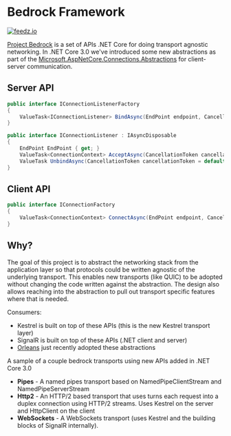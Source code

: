 # Bedrock Framework

[![feedz.io](https://img.shields.io/badge/endpoint.svg?url=https%3A%2F%2Ff.feedz.io%2Fdavidfowl%2Fbedrockframework%2Fshield%2FBedrock.Framework%2Flatest&label=Bedrock.Framework)](https://f.feedz.io/davidfowl/bedrockframework/packages/Bedrock.Framework/latest/download)

[Project Bedrock](https://github.com/aspnet/AspNetCore/issues/4772) is a set of APIs .NET Core for doing transport agnostic networking. In .NET Core 3.0 we've introduced some new abstractions
as part of the [Microsoft.AspNetCore.Connections.Abstractions](https://www.nuget.org/packages/Microsoft.AspNetCore.Connections.Abstractions) for client-server communication.

## Server API

```C#
public interface IConnectionListenerFactory
{
    ValueTask<IConnectionListener> BindAsync(EndPoint endpoint, CancellationToken cancellationToken = default);
}

public interface IConnectionListener : IAsyncDisposable
{
    EndPoint EndPoint { get; }
    ValueTask<ConnectionContext> AcceptAsync(CancellationToken cancellationToken = default);
    ValueTask UnbindAsync(CancellationToken cancellationToken = default);
}
```

## Client API

```C#
public interface IConnectionFactory
{
    ValueTask<ConnectionContext> ConnectAsync(EndPoint endpoint, CancellationToken cancellationToken = default);
}
```

## Why?

The goal of this project is to abstract the networking stack from the application layer so that protocols could be written agnostic of the underlying transport. This
enables new transports (like QUIC) to be adopted without changing the code written against the abstraction. The design also allows reaching into the abstraction
to pull out transport specific features where that is needed.

Consumers:
- Kestrel is built on top of these APIs (this is the new Kestrel transport layer)
- SignalR is built on top of these APIs (.NET client and server)
- [Orleans](https://github.com/dotnet/orleans/pull/5436/files) just recently adopted these abstractions

A sample of a couple bedrock transports using new APIs added in .NET Core 3.0

- **Pipes** - A named pipes transport based on NamedPipeClientStream and NamedPipeServerStream
- **Http2** - An HTTP/2 based transport that uses turns each request into a duplex connection using HTTP/2 streams. Uses Kestrel on the server and HttpClient on the client
- **WebSockets** - A WebSockets transport (uses Kestrel and the building blocks of SignalR internally).